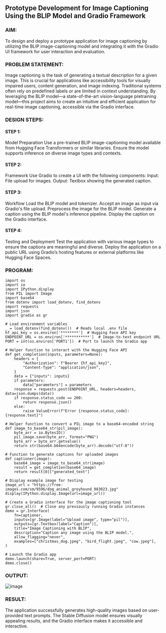 ## Prototype Development for Image Captioning Using the BLIP Model and Gradio Framework

### AIM:
To design and deploy a prototype application for image captioning by utilizing the BLIP image-captioning model and integrating it with the Gradio UI framework for user interaction and evaluation.

### PROBLEM STATEMENT:
Image captioning is the task of generating a textual description for a given image. This is crucial for applications like accessibility tools for visually impaired users, content generation, and image indexing. Traditional systems often rely on predefined labels or are limited in context understanding. By leveraging the BLIP model—a state-of-the-art vision-language pretraining model—this project aims to create an intuitive and efficient application for real-time image captioning, accessible via the Gradio interface.
### DESIGN STEPS:

#### STEP 1:
Model Preparation
Use a pre-trained BLIP image-captioning model available from Hugging Face Transformers or similar libraries. Ensure the model supports inference on diverse image types and contexts.
#### STEP 2:
Framework
Use Gradio to create a UI with the following components: Input: File upload for images. Output: Textbox showing the generated caption.
#### STEP 3:
Workflow
Load the BLIP model and tokenizer. Accept an image as input via Gradio's file upload. Preprocess the image for the BLIP model. Generate a caption using the BLIP model's inference pipeline. Display the caption on the Gradio interface.
#### STEP 4:
Testing and Deployment
Test the application with various image types to ensure the captions are meaningful and diverse. Deploy the application on a public URL using Gradio’s hosting features or external platforms like Hugging Face Spaces.
### PROGRAM:
```
import os
import io
import IPython.display
from PIL import Image
import base64
from dotenv import load_dotenv, find_dotenv
import requests
import json
import gradio as gr

# Load environment variables
_ = load_dotenv(find_dotenv())  # Reads local .env file
hf_api_key = os.environ['********']  # Hugging Face API key
ENDPOINT_URL = os.environ['***********']  # Image-to-text endpoint URL
PORT = int(os.environ['PORT1'])  # Port to launch the Gradio app

# Helper function to interact with the Hugging Face API
def get_completion(inputs, parameters=None):
    headers = {
        "Authorization": f"Bearer {hf_api_key}",
        "Content-Type": "application/json",
    }
    data = {"inputs": inputs}
    if parameters:
        data["parameters"] = parameters
    response = requests.post(ENDPOINT_URL, headers=headers, data=json.dumps(data))
    if response.status_code == 200:
        return response.json()
    else:
        raise ValueError(f"Error {response.status_code}: {response.text}")

# Helper function to convert a PIL image to a base64-encoded string
def image_to_base64_str(pil_image):
    byte_arr = io.BytesIO()
    pil_image.save(byte_arr, format="PNG")
    byte_arr = byte_arr.getvalue()
    return str(base64.b64encode(byte_arr).decode("utf-8"))

# Function to generate captions for uploaded images
def captioner(image):
    base64_image = image_to_base64_str(image)
    result = get_completion(base64_image)
    return result[0]["generated_text"]

# Display example image for testing
image_url = "https://free-images.com/sm/9596/dog_animal_greyhound_983023.jpg"
display(IPython.display.Image(url=image_url))

# Create a Gradio interface for the image captioning tool
gr.close_all()  # Close any previously running Gradio instances
demo = gr.Interface(
    fn=captioner,
    inputs=[gr.Image(label="Upload image", type="pil")],
    outputs=[gr.Textbox(label="Caption")],
    title="Image Captioning with BLIP",
    description="Caption any image using the BLIP model.",
    allow_flagging="never",
    examples=["christmas_dog.jpeg", "bird_flight.jpeg", "cow.jpeg"],
)

# Launch the Gradio app
demo.launch(share=True, server_port=PORT)
demo.close()
```
### OUTPUT:
![image](https://github.com/user-attachments/assets/81675da3-3e3f-47dc-905d-4617d3caafdb)

### RESULT:
The application successfully generates high-quality images based on user-provided text prompts. The Stable Diffusion model ensures visually appealing results, and the Gradio interface makes it accessible and interactive.
